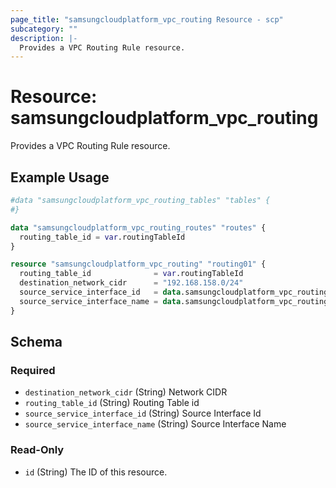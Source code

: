 ```yaml
---
page_title: "samsungcloudplatform_vpc_routing Resource - scp"
subcategory: ""
description: |-
  Provides a VPC Routing Rule resource.
---
```


# Resource: samsungcloudplatform_vpc_routing

Provides a VPC Routing Rule resource.


## Example Usage

```terraform
#data "samsungcloudplatform_vpc_routing_tables" "tables" {
#}

data "samsungcloudplatform_vpc_routing_routes" "routes" {
  routing_table_id = var.routingTableId
}

resource "samsungcloudplatform_vpc_routing" "routing01" {
  routing_table_id              = var.routingTableId
  destination_network_cidr      = "192.168.158.0/24"
  source_service_interface_id   = data.samsungcloudplatform_vpc_routing_routes.routes.contents[0].source_service_interface_id
  source_service_interface_name = data.samsungcloudplatform_vpc_routing_routes.routes.contents[0].source_service_interface_name
}
```

<!-- schema generated by tfplugindocs -->
## Schema

### Required

- `destination_network_cidr` (String) Network CIDR
- `routing_table_id` (String) Routing Table id
- `source_service_interface_id` (String) Source Interface Id
- `source_service_interface_name` (String) Source Interface Name

### Read-Only

- `id` (String) The ID of this resource.

